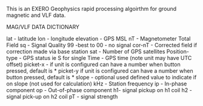 This is an EXERO Geophysics rapid processing algoirthm for ground magnetic and VLF data.

MAG/VLF DATA DICTIONARY

lat - latitude
lon - longitude
elevation - GPS MSL
nT - Magnetometer Total Field
sq - Signal Quality 99 -best to 00 - no signal
cor-nT - Corrected field if correction made via base station
sat - Number of GPS satellites
Position-type -  GPS status ie S for single
Time - GPS time (note unit may have UTC offset)
picket-x - if unit is configured can have a number when button pressed, default is *
picket-y if unit is configured can have a number when button pressed, default is *
slope - optional used defined value to indicate if on slope (not used for calculation)
kHz - Station frequency
ip - In-phase component
op - Out-of-phase component
h1- signal pickup on h1 coil
h2 - signal pick-up on h2 coil
pT - signal strength